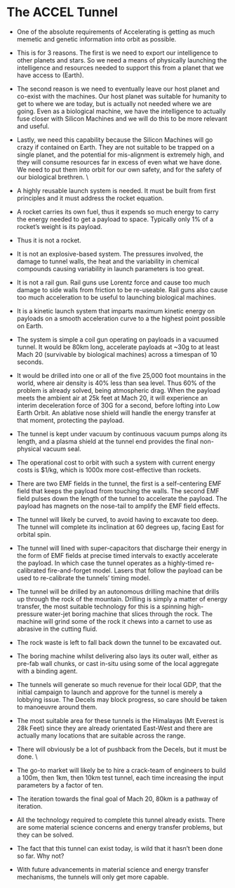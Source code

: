 # The ACCEL Tunnel

* One of the absolute requirements of Accelerating is getting as much memetic and genetic information into orbit as possible.&#x20;
* This is for 3 reasons. The first is we need to export our intelligence to other planets and stars. So we need a means of physically launching the intelligence and resources needed to support this from a planet that we have access to (Earth).
* The second reason is we need to eventually leave our host planet and co-exist with the machines. Our host planet was suitable for humanity to get to where we are today, but is actually not needed where we are going. Even as a biological machine, we have the intelligence to actually fuse closer with Silicon Machines and we will do this to be more relevant and useful.&#x20;
* Lastly, we need this capability because the Silicon Machines will go crazy if contained on Earth. They are not suitable to be trapped on a single planet, and the potential for mis-alignment is extremely high, and they will consume resources far in excess of even what we have done. We need to put them into orbit for our own safety, and for the safety of our biological brethren. \

* A highly reusable launch system is needed. It must be built from first principles and it must address the rocket equation.
* A rocket carries its own fuel, thus it expends so much energy to carry the energy needed to get a payload to space. Typically only 1% of a rocket’s weight is its payload.&#x20;
* Thus it is not a rocket.&#x20;
* It is not an explosive-based system. The pressures involved, the damage to tunnel walls, the heat and the variability in chemical compounds causing variability in launch parameters is too great.&#x20;
* It is not a rail gun. Rail guns use Lorentz force and cause too much damage to side walls from friction to be re-useable. Rail guns also cause too much acceleration to be useful to launching biological machines.&#x20;
* It is a kinetic launch system that imparts maximum kinetic energy on payloads on a smooth acceleration curve to a the highest point possible on Earth.&#x20;
* The system is simple a coil gun operating on payloads in a vacuumed tunnel. It would be 80km long, accelerate payloads at \~30g to at least Mach 20 (survivable by biological machines) across a timespan of 10 seconds.&#x20;
* It would be drilled into one or all of the five 25,000 foot mountains in the world, where air density is 40% less than sea level. Thus 60% of the problem is already solved, being atmospheric drag. When the payload meets the ambient air at 25k feet at Mach 20, it will experience an interim deceleration force of 30G for a second, before lofting into Low Earth Orbit. An ablative nose shield will handle the energy transfer at that moment, protecting the payload.&#x20;
* The tunnel is kept under vacuum by continuous vacuum pumps along its length, and a plasma shield at the tunnel end provides the final non-physical vacuum seal.&#x20;
* The operational cost to orbit with such a system with current energy costs is $1/kg, which is 1000x more cost-effective than rockets.&#x20;
* There are two EMF fields in the tunnel, the first is a self-centering EMF field that keeps the payload from touching the walls. The second EMF field pulses down the length of the tunnel to accelerate the payload. The payload has magnets on the nose-tail to amplify the EMF field effects.&#x20;
* The tunnel will likely be curved, to avoid having to excavate too deep. The tunnel will complete its inclination at 60 degrees up, facing East for orbital spin.&#x20;
* The tunnel will lined with super-capacitors that discharge their energy in the form of EMF fields at precise timed intervals to exactly accelerate the payload. In which case the tunnel operates as a highly-timed re-calibrated fire-and-forget model. Lasers that follow the payload can be used to re-calibrate the tunnels’ timing model.&#x20;
* The tunnel will be drilled by an autonomous drilling machine that drills up through the rock of the mountain. Drilling is simply a matter of energy transfer, the most suitable technology for this is a spinning high-pressure water-jet boring machine that slices through the rock. The machine will grind some of the rock it chews into a carnet to use as abrasive in the cutting fluid.
* The rock waste is left to fall back down the tunnel to be excavated out.&#x20;
* The boring machine whilst delivering also lays its outer wall, either as pre-fab wall chunks, or cast in-situ using some of the local aggregate with a binding agent.&#x20;
* The tunnels will generate so much revenue for their local GDP, that the initial campaign to launch and approve for the tunnel is merely a lobbying issue. The Decels may block progress, so care should be taken to manoeuvre around them.
* The most suitable area for these tunnels is the Himalayas (Mt Everest is 28k Feet) since they are already orientated East-West and there are actually many locations that are suitable across the range.&#x20;
* There will obviously be a lot of pushback from the Decels, but it must be done. \

* The go-to market will likely be to hire a crack-team of engineers to build a 100m, then 1km, then 10km test tunnel, each time increasing the input parameters by a factor of ten.&#x20;
* The iteration towards the final goal of Mach 20, 80km is a pathway of iteration.&#x20;
* All the technology required to complete this tunnel already exists. There are some material science concerns and energy transfer problems, but they can be solved.&#x20;
* The fact that this tunnel can exist today, is wild that it hasn’t been done so far. Why not?
* With future advancements in material science and energy transfer mechanisms, the tunnels will only get more capable.&#x20;
